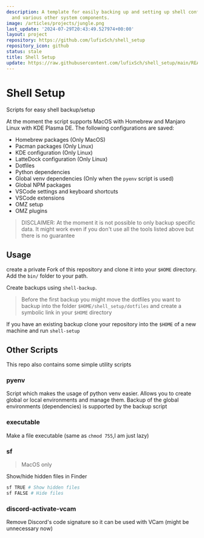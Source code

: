 ```yaml
---
description: A template for easily backing up and setting up shell configurations
  and various other system components.
image: /articles/projects/jungle.png
last_update: '2024-07-29T20:43:49.527974+00:00'
layout: project
repository: https://github.com/lufixSch/shell_setup
repository_icon: github
status: stale
title: Shell Setup
update: https://raw.githubusercontent.com/lufixSch/shell_setup/main/README.md
---
```


# Shell Setup

Scripts for easy shell backup/setup

At the moment the script supports MacOS with Homebrew and Manjaro Linux with KDE Plasma DE. The following configurations are saved:

- Homebrew packages (Only MacOS)
- Pacman packages (Only Linux)
- KDE configuration (Only Linux)
- LatteDock configuration (Only Linux)
- Dotfiles
- Python dependencies
- Global venv dependencies (Only when the `pyenv` script is used)
- Global NPM packages
- VSCode settings and keyboard shortcuts
- VSCode extensions
- OMZ setup
- OMZ plugins

> DISCLAIMER: At the moment it is not possible to only backup specific data. It might work even if you don't use all the tools listed above but there is no guarantee

## Usage

create a private Fork of this repository and clone it into your `$HOME` directory. Add the `bin/` folder to your path.

Create backups using `shell-backup`.

> Before the first backup you might move the dotfiles you want to backup into the folder `$HOME/shell_setup/dotfiles` and create a symbolic link in your `$HOME` directory

If you have an existing backup clone your repository into the `$HOME` of a new machine and run `shell-setup`

## Other Scripts

This repo also contains some simple utility scripts

### pyenv

Script which makes the usage of python venv easier. Allows you to create global or local environments and manage them. Backup of the global environments (dependencies) is supported by the backup script

### executable

Make a file executable (same as `chmod 755`,I am just lazy)

### sf

> MacOS only

Show/hide hidden files in Finder

```bash
sf TRUE # Show hidden files
sf FALSE # Hide files
```

### discord-activate-vcam

Remove Discord's code signature so it can be used with VCam (might be unnecessary now)